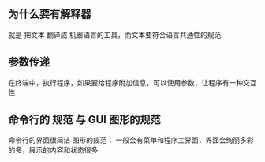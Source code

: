 ## 为什么要有解释器

就是 把文本 翻译成 机器语言的工具，而文本要符合语言共通性的规范.

## 参数传递

在终端中，执行程序，如果要给程序附加信息，可以使用参数，让程序有一种交互性

## 命令行的 规范  与 GUI 图形的规范

命令行的界面很简洁
图形的规范： 一般会有菜单和程序主界面，界面会绚丽多彩的多，展示的内容和状态很多







